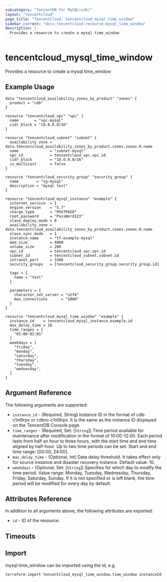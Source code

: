 ```yaml
---
subcategory: "TencentDB for MySQL(cdb)"
layout: "tencentcloud"
page_title: "TencentCloud: tencentcloud_mysql_time_window"
sidebar_current: "docs-tencentcloud-resource-mysql_time_window"
description: |-
  Provides a resource to create a mysql time_window
---
```


# tencentcloud_mysql_time_window

Provides a resource to create a mysql time_window

## Example Usage

```hcl
data "tencentcloud_availability_zones_by_product" "zones" {
  product = "cdb"
}

resource "tencentcloud_vpc" "vpc" {
  name       = "vpc-mysql"
  cidr_block = "10.0.0.0/16"
}

resource "tencentcloud_subnet" "subnet" {
  availability_zone = data.tencentcloud_availability_zones_by_product.zones.zones.0.name
  name              = "subnet-mysql"
  vpc_id            = tencentcloud_vpc.vpc.id
  cidr_block        = "10.0.0.0/16"
  is_multicast      = false
}

resource "tencentcloud_security_group" "security_group" {
  name        = "sg-mysql"
  description = "mysql test"
}

resource "tencentcloud_mysql_instance" "example" {
  internet_service  = 1
  engine_version    = "5.7"
  charge_type       = "POSTPAID"
  root_password     = "PassWord123"
  slave_deploy_mode = 0
  availability_zone = data.tencentcloud_availability_zones_by_product.zones.zones.0.name
  slave_sync_mode   = 1
  instance_name     = "tf-example-mysql"
  mem_size          = 4000
  volume_size       = 200
  vpc_id            = tencentcloud_vpc.vpc.id
  subnet_id         = tencentcloud_subnet.subnet.id
  intranet_port     = 3306
  security_groups   = [tencentcloud_security_group.security_group.id]

  tags = {
    name = "test"
  }

  parameters = {
    character_set_server = "utf8"
    max_connections      = "1000"
  }
}

resource "tencentcloud_mysql_time_window" "example" {
  instance_id    = tencentcloud_mysql_instance.example.id
  max_delay_time = 10
  time_ranges = [
    "01:00-02:01"
  ]
  weekdays = [
    "friday",
    "monday",
    "saturday",
    "thursday",
    "tuesday",
    "wednesday",
  ]
}
```

## Argument Reference

The following arguments are supported:

* `instance_id` - (Required, String) Instance ID in the format of cdb-c1nl9rpv or cdbro-c1nl9rpv. It is the same as the instance ID displayed on the TencentDB Console page.
* `time_ranges` - (Required, Set: [`String`]) Time period available for maintenance after modification in the format of 10:00-12:00. Each period lasts from half an hour to three hours, with the start time and end time aligned by half-hour. Up to two time periods can be set. Start and end time range: [00:00, 24:00].
* `max_delay_time` - (Optional, Int) Data delay threshold. It takes effect only for source instance and disaster recovery instance. Default value: 10.
* `weekdays` - (Optional, Set: [`String`]) Specifies for which day to modify the time period. Value range: Monday, Tuesday, Wednesday, Thursday, Friday, Saturday, Sunday. If it is not specified or is left blank, the time period will be modified for every day by default.

## Attributes Reference

In addition to all arguments above, the following attributes are exported:

* `id` - ID of the resource.



## Timeouts

<no value>


## Import

mysql time_window can be imported using the id, e.g.

```
terraform import tencentcloud_mysql_time_window.time_window instanceId
```


